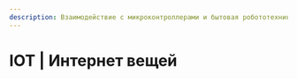 ```yaml
---
description: Взаимодействие с микроконтроллерами и бытовая робототехника
---
```


# IOT | Интернет вещей

